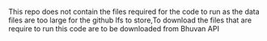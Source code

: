 This repo does not contain the files required for the code to run as the data files are too large for the github lfs to store,To download the files that are require to run this code are to be downloaded from Bhuvan API
